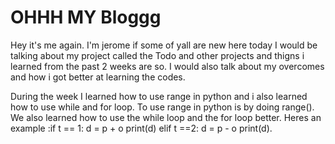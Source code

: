 # OHHH MY Bloggg


Hey it's me again. I'm jerome if some of yall are new here today I would be talking about my project called the Todo and other projects and thigns i learned from the past 2 weeks are so. I would also talk about my overcomes and how i got better at learning the codes.
 
 During the week I learned how to use range in python and i also learned how to use while and for loop. To use range in python is by doing range(). We also learned how to use the while loop and the for loop better. Heres an example :if t == 1:
    d = p + o
    print(d)
elif t ==2:
    d = p - o
    print(d).